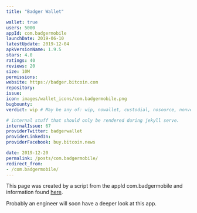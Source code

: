 ```yaml
---
title: "Badger Wallet"

wallet: true
users: 5000
appId: com.badgermobile
launchDate: 2019-06-10
latestUpdate: 2019-12-04
apkVersionName: 1.9.5
stars: 4.0
ratings: 40
reviews: 20
size: 10M
permissions:
website: https://badger.bitcoin.com
repository:
issue:
icon: images/wallet_icons/com.badgermobile.png
bugbounty:
verdict: wip # May be any of: wip, nowallet, custodial, nosource, nonverifiable, verifiable, bounty, cert1, cert2, cert3

# internal stuff that should only be rendered during jekyll serve.
internalIssue: 67
providerTwitter: badgerwallet
providerLinkedIn:
providerFacebook: buy.bitcoin.news

date: 2019-12-20
permalink: /posts/com.badgermobile/
redirect_from:
- /com.badgermobile/
---
```


This page was created by a script from the appId com.badgermobile and information found
[here](https://play.google.com/store/apps/details?id=com.badgermobile).

Probably an engineer will soon have a deeper look at this app.
